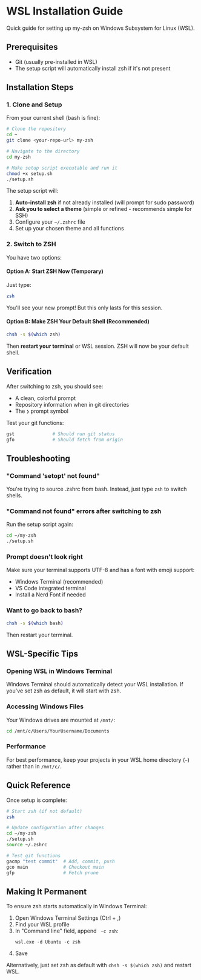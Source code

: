 # WSL Installation Guide

Quick guide for setting up my-zsh on Windows Subsystem for Linux (WSL).

## Prerequisites

- Git (usually pre-installed in WSL)
- The setup script will automatically install zsh if it's not present

## Installation Steps

### 1. Clone and Setup

From your current shell (bash is fine):

```bash
# Clone the repository
cd ~
git clone <your-repo-url> my-zsh

# Navigate to the directory
cd my-zsh

# Make setup script executable and run it
chmod +x setup.sh
./setup.sh
```

The setup script will:
1. **Auto-install zsh** if not already installed (will prompt for sudo password)
2. **Ask you to select a theme** (simple or refined - recommends simple for SSH)
3. Configure your `~/.zshrc` file
4. Set up your chosen theme and all functions

### 2. Switch to ZSH

You have two options:

#### Option A: Start ZSH Now (Temporary)
Just type:
```bash
zsh
```

You'll see your new prompt! But this only lasts for this session.

#### Option B: Make ZSH Your Default Shell (Recommended)
```bash
chsh -s $(which zsh)
```

Then **restart your terminal** or WSL session. ZSH will now be your default shell.

## Verification

After switching to zsh, you should see:
- A clean, colorful prompt
- Repository information when in git directories
- The `❯` prompt symbol

Test your git functions:
```bash
gst              # Should run git status
gfo              # Should fetch from origin
```

## Troubleshooting

### "Command 'setopt' not found"
You're trying to source .zshrc from bash. Instead, just type `zsh` to switch shells.

### "Command not found" errors after switching to zsh
Run the setup script again:
```bash
cd ~/my-zsh
./setup.sh
```

### Prompt doesn't look right
Make sure your terminal supports UTF-8 and has a font with emoji support:
- Windows Terminal (recommended)
- VS Code integrated terminal
- Install a Nerd Font if needed

### Want to go back to bash?
```bash
chsh -s $(which bash)
```
Then restart your terminal.

## WSL-Specific Tips

### Opening WSL in Windows Terminal
Windows Terminal should automatically detect your WSL installation. If you've set zsh as default, it will start with zsh.

### Accessing Windows Files
Your Windows drives are mounted at `/mnt/`:
```bash
cd /mnt/c/Users/YourUsername/Documents
```

### Performance
For best performance, keep your projects in your WSL home directory (`~`) rather than in `/mnt/c/`.

## Quick Reference

Once setup is complete:

```bash
# Start zsh (if not default)
zsh

# Update configuration after changes
cd ~/my-zsh
./setup.sh
source ~/.zshrc

# Test git functions
gacmp "test commit"  # Add, commit, push
gco main             # Checkout main
gfp                  # Fetch prune
```

## Making It Permanent

To ensure zsh starts automatically in Windows Terminal:
1. Open Windows Terminal Settings (Ctrl + ,)
2. Find your WSL profile
3. In "Command line" field, append ` -c zsh`:
   ```
   wsl.exe -d Ubuntu -c zsh
   ```
4. Save

Alternatively, just set zsh as default with `chsh -s $(which zsh)` and restart WSL.

